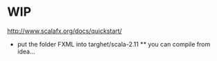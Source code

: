 # WIP
http://www.scalafx.org/docs/quickstart/

* put the folder FXML into targhet/scala-2.11
** you can compile from idea...
